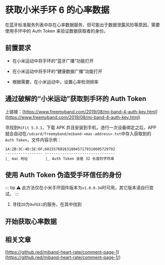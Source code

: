 # 获取小米手环 6 的心率数据
<p id="8DypdnMybrqMNk7xAN8sgi">

在蓝牙标准服务列表中存在心率数据服务，但可能出于数据泄露风险等原因，需要使用手环中的 Auth Token 来验证数据获取者的身份。

</p>


<p id="zNgkpgEC9ZxyTPx6uPrLb">

## 前置要求

</p>


- 在小米运动中将手环的“蓝牙广播”功能打开


- 在小米运动中将手环的“健康数据广播”功能打开


- 根据需要，在小米运动中，设置心率检测频率


<p id="WJEy4MnexcN7ZBoKdb7ek">

## 通过破解的“小米运动”获取到手环的 Auth Token

</p>


<p id="74fEByX82pJaysu4ARA9T7">

上链接：[https://www.freemyband.com/2019/08/mi-band-4-auth-key.html](<https://www.freemyband.com/2019/08/mi-band-4-auth-key.html>)

</p>


<p id="gRpNxrwbDRyjZD6DTBdkFL">

寻找到`MiFit 5.3.1`，下载 APK 并且安装到手机，进行一次设备绑定之后，APP 就会自动在`/sdcard/freemyband/miband-<mac-address>.txt`中存入获取到的`Auth Token`，文件内容示例：

</p>


<p id="f4FdoTjPYQ6oft88awfMPs">

```纯文本
1A:2B:3C:4D:5E:6F;60155760263180457179310605729792
----------------- --------------------------------
|_ mac 地址        |_ Auth Token 会是 32 长度的字符串
```


</p>


<p id="cu5tX3Tqapkrq2g5Su9JJ3">

## 使用 Auth Token 伪造受手环信任的身份

</p>


<p id="eTpgZoJ6QcbA3wF2sZr3pJ">

::: tip ⚠️
此方法仅在小米手环固件版本为`v1.0.0.34`时可用，其它版本请自行尝试。
:::

</p>


1. 寻找`ID`为`0xFEE1`的服务，在其中找到


<p id="mmADgC6GLptJ1szq9idaaG">

## 开始获取心率数据

</p>


<p id="nkQAXNUrCAPvbXQtUfAFzb">

## 相关文章

</p>


<p id="4Z2fqoVAE38sDQtXKnBMbu">

[https://github.red/miband-heart-rate/comment-page-1](<https://github.red/miband-heart-rate/comment-page-1/>)

</p>


